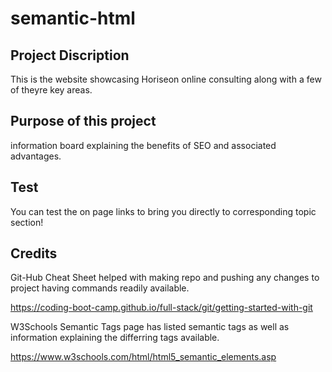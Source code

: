 # semantic-html

## Project Discription
This is the website showcasing Horiseon online consulting along with a few of theyre key areas.

## Purpose of this project
information board explaining the benefits of SEO and associated advantages.

## Test
 You can test the on page links to bring you directly to corresponding topic section!

## Credits
Git-Hub Cheat Sheet helped with making repo and pushing any changes to project having commands readily available.

https://coding-boot-camp.github.io/full-stack/git/getting-started-with-git

W3Schools Semantic Tags page has listed semantic tags as well as information explaining the differring tags available.

https://www.w3schools.com/html/html5_semantic_elements.asp

